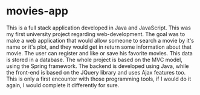 # movies-app
  This is a full stack application developed in Java and JavaScript. This was my first university project regarding web-development. The goal was to make a web application that would allow someone to search a movie by it's name or it's plot, and they would get in return some information about that movie.
  The user can register and like or save his favorite movies. This data is stored in a database. The whole project is based on the MVC model, using the Spring framework.
  The backend is developed using Java, while the front-end is based on the JQuery library and uses Ajax features too.
  This is only a first encounter with those programming tools, if I would do it again, I would complete it differently for sure.

